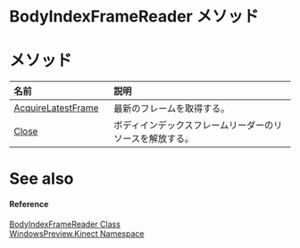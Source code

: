 BodyIndexFrameReader メソッド  
============================  

<span id="publicmethodsSection"></span>

メソッド
=======  

<table>
<colgroup>
<col width="30%" />
<col width="60%" />
</colgroup>
<thead>
<tr class="header">
<th align="left">名前</th>
<th align="left">説明</th>
</tr>
</thead>
<tbody>
<tr class="odd">
<td align="left"><a href="BodyIndexFrameReader_Class/Methods/AcquireLatestFrame_Method.md">AcquireLatestFrame</a></td>
<td align="left">最新のフレームを取得する。</td>
</tr>
<tr class="even">
<td align="left"><a href="BodyIndexFrameReader_Class/Methods/Close_Method.md">Close</a></td>
<td align="left">ボディインデックスフレームリーダーのリソースを解放する。</td>
</tr>
</tbody>
</table>


<span id="ID4EI"></span>

See also  
========  

<span id="ID4EK"></span>
#### Reference  

[BodyIndexFrameReader Class](../BodyIndexFrameReader_Class.md)  
 [WindowsPreview.Kinect Namespace](../../Kinect.md)  



<!--Please do not edit the data in the comment block below.-->
<!--
TOCTitle : BodyIndexFrameReader Methods
RLTitle : BodyIndexFrameReader Methods
KeywordK : BodyIndexFrameReader class, methods
KeywordA : Methods.T:WindowsPreview.Kinect.BodyIndexFrameReader
AssetID : Methods.T:WindowsPreview.Kinect.BodyIndexFrameReader
Locale : en-us
CommunityContent : 1
TargetOS : Windows
TopicType : kbSyntax
DocSet : K4Wv2
ProjType : K4Wv2Proj
Technology : Kinect for Windows
Product : Kinect for Windows SDK v2
productversion : 20
-->
